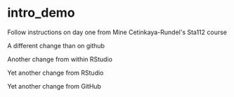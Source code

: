 # intro_demo

Follow instructions on day one from Mine Cetinkaya-Rundel's Sta112 course

A different change than on github

Another change from within RStudio

Yet another change from RStudio

Yet another change from GitHub
